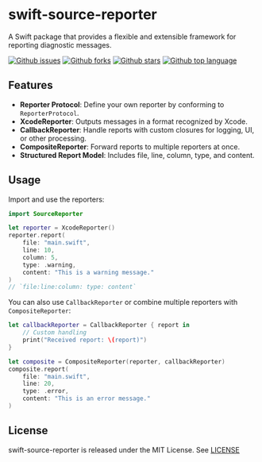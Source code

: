 # swift-source-reporter

A Swift package that provides a flexible and extensible framework for reporting diagnostic messages.

<!-- # Badges -->

[![Github issues](https://img.shields.io/github/issues/p-x9/swift-source-reporter)](https://github.com/p-x9/swift-source-reporter/issues)
[![Github forks](https://img.shields.io/github/forks/p-x9/swift-source-reporter)](https://github.com/p-x9/swift-source-reporter/network/members)
[![Github stars](https://img.shields.io/github/stars/p-x9/swift-source-reporter)](https://github.com/p-x9/swift-source-reporter/stargazers)
[![Github top language](https://img.shields.io/github/languages/top/p-x9/swift-source-reporter)](https://github.com/p-x9/swift-source-reporter/)

## Features

- **Reporter Protocol**: Define your own reporter by conforming to `ReporterProtocol`.
- **XcodeReporter**: Outputs messages in a format recognized by Xcode.
- **CallbackReporter**: Handle reports with custom closures for logging, UI, or other processing.
- **CompositeReporter**: Forward reports to multiple reporters at once.
- **Structured Report Model**: Includes file, line, column, type, and content.

## Usage

Import and use the reporters:

```swift
import SourceReporter

let reporter = XcodeReporter()
reporter.report(
    file: "main.swift",
    line: 10,
    column: 5,
    type: .warning,
    content: "This is a warning message."
)
// `file:line:column: type: content`
```

You can also use `CallbackReporter` or combine multiple reporters with `CompositeReporter`:

```swift
let callbackReporter = CallbackReporter { report in
    // Custom handling
    print("Received report: \(report)")
}

let composite = CompositeReporter(reporter, callbackReporter)
composite.report(
    file: "main.swift",
    line: 20,
    type: .error,
    content: "This is an error message."
)
```

## License

swift-source-reporter is released under the MIT License. See [LICENSE](./LICENSE)
